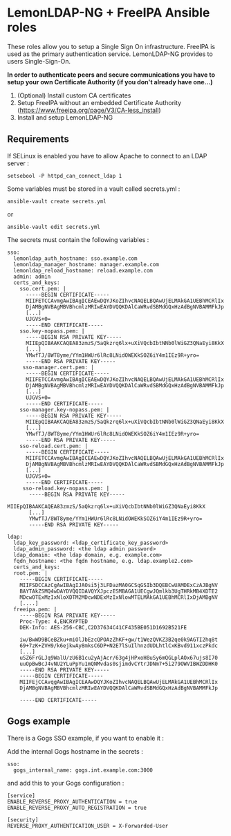 LemonLDAP-NG + FreeIPA Ansible roles
==============================

These roles allow you to setup a Single Sign On infrastructure. FreeIPA is used as the primary authentication service. LemonLDAP-NG provides to users Single-Sign-On.

**In order to authenticate peers and secure communications you have to setup your own Certificate Authority (if you don't already have one...)**

1. (Optional) Install custom CA certificates
2. Setup FreeIPA without an embedded Certificate Authority (https://www.freeipa.org/page/V3/CA-less_install)
3. Install and setup LemonLDAP-NG

Requirements
------------

If SELinux is enabled you have to allow Apache to connect to an LDAP server :

```
setsebool -P httpd_can_connect_ldap 1
```

Some variables must be stored in a vault called secrets.yml :

```
ansible-vault create secrets.yml
```
or
```
ansible-vault edit secrets.yml
```
The secrets must contain the following variables :
```
sso:
  lemonldap_auth_hostname: sso.example.com
  lemonldap_manager_hostname: manager.example.com
  lemonldap_reload_hostname: reload.example.com
  admin: admin
  certs_and_keys:
    sso.cert.pem: |
      -----BEGIN CERTIFICATE-----
      MIIFETCCAvmgAwIBAgICEAEwDQYJKoZIhvcNAQELBQAwUjELMAkGA1UEBhMCRlIx
      DjAMBgNVBAgMBVBhcmlzMRIwEAYDVQQKDAlCaWRvdSBMdGQxHzAdBgNVBAMMFkJp
      [...]
      UJGVS+0=
      -----END CERTIFICATE-----
    sso.key-nopass.pem: |
      -----BEGIN RSA PRIVATE KEY-----
      MIIEpQIBAAKCAQEA83zmzS/5aQkzrq6lx+uXiVQcbIbtNNb0lWiGZ3QNaEyi8KkX
      [...]
      YMwfTJ/8WT8yme/YYm1HWUr6lRc8LNidOWEKkSOZ6iY4m1IEz9R+yro=
      -----END RSA PRIVATE KEY-----
     sso-manager.cert.pem: |
      -----BEGIN CERTIFICATE-----
      MIIFETCCAvmgAwIBAgICEAEwDQYJKoZIhvcNAQELBQAwUjELMAkGA1UEBhMCRlIx
      DjAMBgNVBAgMBVBhcmlzMRIwEAYDVQQKDAlCaWRvdSBMdGQxHzAdBgNVBAMMFkJp
      [...]
      UJGVS+0=
      -----END CERTIFICATE-----
    sso-manager.key-nopass.pem: |
      -----BEGIN RSA PRIVATE KEY-----
      MIIEpQIBAAKCAQEA83zmzS/5aQkzrq6lx+uXiVQcbIbtNNb0lWiGZ3QNaEyi8KkX
      [...]
      YMwfTJ/8WT8yme/YYm1HWUr6lRc8LNidOWEKkSOZ6iY4m1IEz9R+yro=
      -----END RSA PRIVATE KEY-----
    sso-reload.cert.pem: |
      -----BEGIN CERTIFICATE-----
      MIIFETCCAvmgAwIBAgICEAEwDQYJKoZIhvcNAQELBQAwUjELMAkGA1UEBhMCRlIx
      DjAMBgNVBAgMBVBhcmlzMRIwEAYDVQQKDAlCaWRvdSBMdGQxHzAdBgNVBAMMFkJp
      [...]
      UJGVS+0=
      -----END CERTIFICATE-----
     sso-reload.key-nopass.pem: |
       -----BEGIN RSA PRIVATE KEY-----
       MIIEpQIBAAKCAQEA83zmzS/5aQkzrq6lx+uXiVQcbIbtNNb0lWiGZ3QNaEyi8KkX
       [...]
       YMwfTJ/8WT8yme/YYm1HWUr6lRc8LNidOWEKkSOZ6iY4m1IEz9R+yro=
       -----END RSA PRIVATE KEY-----

ldap:
  ldap_key_password: <ldap_certificate_key_password>
  ldap_admin_password: <the ldap admin password>
  ldap_domain: <the ldap domain, e.g. example.com>
  fqdn_hostname: <the fqdn hostname, e.g. ldap.example2.com>
  certs_and_keys:
  root.pem: |
    -----BEGIN CERTIFICATE-----
    MIIFSDCCAzCgAwIBAgIJAOsi5j3LFDazMA0GCSqGSIb3DQEBCwUAMDExCzAJBgNV
    BAYTAkZSMQ4wDAYDVQQIDAVQYXJpczESMBAGA1UECgwJQmlkb3UgTHRkMB4XDTE2
    MDcwOTExMzIxNloXDTM2MDcwNDExMzIxNlowMTELMAkGA1UEBhMCRlIxDjAMBgNV
    [....]
  freeipa.pem: |
    -----BEGIN RSA PRIVATE KEY-----
    Proc-Type: 4,ENCRYPTED
    DEK-Info: AES-256-CBC,C2D37634C41CF435BE051D1692B521FE

    iw/BwWD9BCeBZku+miOlJbEzcQPOAzZhKF+gw/t1WezQVKZ3B2qe0k9AGTI2hq8t
    69+7zK+ZVH9/k6ejkwAy8mksC6DP+N2E7lSuIlhnzdUDLhtlCxKBvd911xczPkdc
    [...]
    uSZ6FrGLJq9WalU/zU6B1cu2yAjAcr/63g4jHPxoH8uSy6mQGLplAOx67ujs8I70
    uuOpBwBcJ4vNU2YLuPpYu1mQNMvdas0sjimdvCYtrJDNm7+5i279OWVIBWZDDHK0
    -----END RSA PRIVATE KEY-----
    -----BEGIN CERTIFICATE-----
    MIIFEjCCAvqgAwIBAgICEAAwDQYJKoZIhvcNAQELBQAwUjELMAkGA1UEBhMCRlIx
    DjAMBgNVBAgMBVBhcmlzMRIwEAYDVQQKDAlCaWRvdSBMdGQxHzAdBgNVBAMMFkJp

    -----END CERTIFICATE-----
```

Gogs example
-------------

There is a Gogs SSO example, if you want to enable it :

Add the internal Gogs hostname in the secrets :

```
sso:
  gogs_internal_name: gogs.int.example.com:3000
```

and add this to your Gogs configuration :

```
[service]
ENABLE_REVERSE_PROXY_AUTHENTICATION = true
ENABLE_REVERSE_PROXY_AUTO_REGISTRATION = true

[security]
REVERSE_PROXY_AUTHENTICATION_USER = X-Forwarded-User
```
